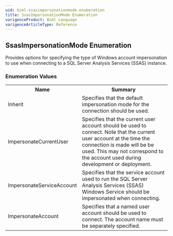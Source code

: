 ```yaml
---
uid: biml-ssasimpersonationmode-enumeration
title: SsasImpersonationMode Enumeration
varigenceProduct: Biml Language
varigenceArticleType: Reference
---
```


## SsasImpersonationMode Enumeration<div class="LanguageSummary"><div class ="SummaryItem">Provides options for specifying the type of Windows account impersonation to use when connecting to a SQL Server Analysis Services (SSAS) instance.</div></div><div class="EnumValueGroup">### Enumeration Values<table id="EnumValue" class="MemberList"><tbody><tr><th class="MemberNameColumnHeader">Name</th><th class="MemberSummaryColumnHeader">Summary</th></tr><tr class="cd0"><td class="MemberName">Inherit</td><td class="MemberSummary"><div class ="SummaryItem">Specifies that the default impersonation mode for the connection should be used.</div> </td></tr><tr class="cd1"><td class="MemberName">ImpersonateCurrentUser</td><td class="MemberSummary"><div class ="SummaryItem">Specifies that the current user account should be used to connect.  Note that the current user account at the time the connection is made will be be used.  This may not correspond to the account used during development or deployment.</div> </td></tr><tr class="cd0"><td class="MemberName">ImpersonateServiceAccount</td><td class="MemberSummary"><div class ="SummaryItem">Specifies that the service account used to run the SQL Server Analysis Services (SSAS) Windows Service should be impersonated when connecting.</div> </td></tr><tr class="cd1"><td class="MemberName">ImpersonateAccount</td><td class="MemberSummary"><div class ="SummaryItem">Specifies that a named user account should be used to connect.  The account name must be separately specified.</div> </td></tr></tbody></table></div>